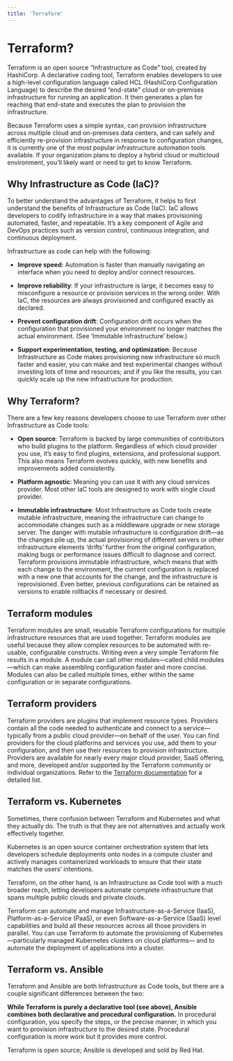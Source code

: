 ```yaml
---
title: 'Terraform'
---
```

# Terraform?

Terraform is an open source “Infrastructure as Code” tool, created by HashiCorp.
A declarative coding tool, Terraform enables developers to use a high-level configuration language called HCL (HashiCorp Configuration Language) to describe the desired “end-state” cloud or on-premises infrastructure for running an application. It then generates a plan for reaching that end-state and executes the plan to provision the infrastructure.

Because Terraform uses a simple syntax, can provision infrastructure across multiple cloud and on-premises data centers, and can safely and efficiently re-provision infrastructure in response to configuration changes, it is currently one of the most popular infrastructure automation tools available. If your organization plans to deploy a hybrid cloud or multicloud environment, you’ll likely want or need to get to know Terraform.

## Why Infrastructure as Code (IaC)?

To better understand the advantages of Terraform, it helps to first understand the benefits of Infrastructure as Code (IaC). IaC allows developers to codify infrastructure in a way that makes provisioning automated, faster, and repeatable. It’s a key component of Agile and DevOps practices such as version control, continuous integration, and continuous deployment.

Infrastructure as code can help with the following:

- **Improve speed**: Automation is faster than manually navigating an interface when you need to deploy and/or connect resources.

- **Improve reliability**: If your infrastructure is large, it becomes easy to misconfigure a resource or provision services in the wrong order. With IaC, the resources are always provisioned and configured exactly as declared.

- **Prevent configuration drift**: Configuration drift occurs when the configuration that provisioned your environment no longer matches the actual environment. (See ‘Immutable infrastructure’ below.)

- **Support experimentation, testing, and optimization**: Because Infrastructure as Code makes provisioning new infrastructure so much faster and easier, you can make and test experimental changes without investing lots of time and resources; and if you like the results, you can quickly scale up the new infrastructure for production.

## Why Terraform?
There are a few key reasons developers choose to use Terraform over other Infrastructure as Code tools:

- **Open source**: Terraform is backed by large communities of contributors who build plugins to the platform. Regardless of which cloud provider you use, it’s easy to find plugins, extensions, and professional support. This also means Terraform evolves quickly, with new benefits and improvements added consistently.

- **Platform agnostic**: Meaning you can use it with any cloud services provider. Most other IaC tools are designed to work with single cloud provider.

- **Immutable infrastructure**: Most Infrastructure as Code tools create mutable infrastructure, meaning the infrastructure can change to accommodate changes such as a middleware upgrade or new storage server. The danger with mutable infrastructure is configuration drift—as the changes pile up, the actual provisioning of different servers or other infrastructure elements ‘drifts’ further from the original configuration, making bugs or performance issues difficult to diagnose and correct. 
    Terraform provisions immutable infrastructure, which means that with each change to the environment, the current configuration is replaced with a new one that accounts for the change, and the infrastructure is reprovisioned. Even better, previous configurations can be retained as versions to enable rollbacks if necessary or desired.

## Terraform modules

Terraform modules are small, reusable Terraform configurations for multiple infrastructure resources that are used together. Terraform modules are useful because they allow complex resources to be automated with re-usable, configurable constructs. Writing even a very simple Terraform file results in a module. A module can call other modules—called child modules—which can make assembling configuration faster and more concise. Modules can also be called multiple times, either within the same configuration or in separate configurations.

## Terraform providers

Terraform providers are plugins that implement resource types. Providers contain all the code needed to authenticate and connect to a service—typically from a public cloud provider—on behalf of the user. You can find providers for the cloud platforms and services you use, add them to your configuration, and then use their resources to provision infrastructure. Providers are available for nearly every major cloud provider, SaaS offering, and more, developed and/or supported by the Terraform community or individual organizations. Refer to the [Terraform documentation](https://developer.hashicorp.com/terraform/language/providers) for a detailed list.

## Terraform vs. Kubernetes

Sometimes, there confusion between Terraform and Kubernetes and what they actually do. The truth is that they are not alternatives and actually work effectively together.

Kubernetes is an open source container orchestration system that lets developers schedule deployments onto nodes in a compute cluster and actively manages containerized workloads to ensure that their state matches the users’ intentions.

Terraform, on the other hand, is an Infrastructure as Code tool with a much broader reach, letting developers automate complete infrastructure that spans multiple public clouds and private clouds.

Terraform can automate and manage Infrastructure-as-a-Service (IaaS), Platform-as-a-Service (PaaS), or even Software-as-a-Service (SaaS) level capabilities and build all these resources across all those providers in parallel. You can use Terraform to automate the provisioning of Kubernetes—particularly managed Kubernetes clusters on cloud platforms— and to automate the deployment of applications into a cluster.

## Terraform vs. Ansible

Terraform and Ansible are both Infrastructure as Code tools, but there are a couple significant differences between the two:

**While Terraform is purely a declarative tool (see above), Ansible combines both declarative and procedural configuration.** In procedural configuration, you specify the steps, or the precise manner, in which you want to provision infrastructure to the desired state. Procedural configuration is more work but it provides more control.

Terraform is open source; Ansible is developed and sold by Red Hat.